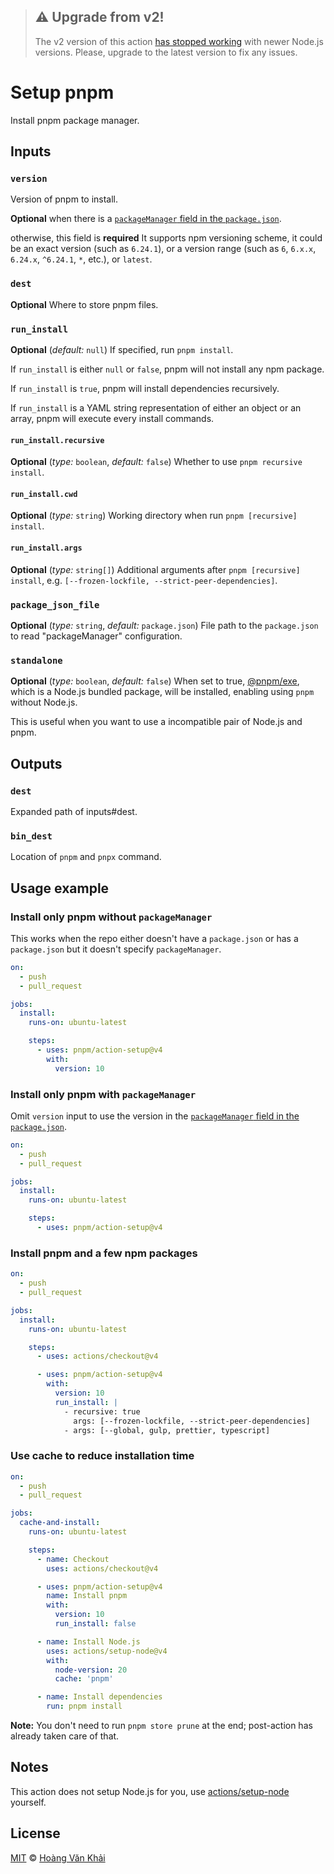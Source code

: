 > ## :warning: Upgrade from v2!
>
> The v2 version of this action [has stopped working](https://github.com/pnpm/action-setup/issues/135) with newer Node.js versions. Please, upgrade to the latest version to fix any issues.

# Setup pnpm

Install pnpm package manager.

## Inputs

### `version`

Version of pnpm to install.

**Optional** when there is a [`packageManager` field in the `package.json`](https://nodejs.org/api/corepack.html).

otherwise, this field is **required** It supports npm versioning scheme, it could be an exact version (such as `6.24.1`), or a version range (such as `6`, `6.x.x`, `6.24.x`, `^6.24.1`, `*`, etc.), or `latest`.

### `dest`

**Optional** Where to store pnpm files.

### `run_install`

**Optional** (_default:_ `null`) If specified, run `pnpm install`.

If `run_install` is either `null` or `false`, pnpm will not install any npm package.

If `run_install` is `true`, pnpm will install dependencies recursively.

If `run_install` is a YAML string representation of either an object or an array, pnpm will execute every install commands.

#### `run_install.recursive`

**Optional** (_type:_ `boolean`, _default:_ `false`) Whether to use `pnpm recursive install`.

#### `run_install.cwd`

**Optional** (_type:_ `string`) Working directory when run `pnpm [recursive] install`.

#### `run_install.args`

**Optional** (_type:_ `string[]`) Additional arguments after `pnpm [recursive] install`, e.g. `[--frozen-lockfile, --strict-peer-dependencies]`.

### `package_json_file`

**Optional** (_type:_ `string`, _default:_ `package.json`) File path to the `package.json` to read "packageManager" configuration.

### `standalone`

**Optional** (_type:_ `boolean`, _default:_ `false`) When set to true, [@pnpm/exe](https://www.npmjs.com/package/@pnpm/exe), which is a Node.js bundled package, will be installed, enabling using `pnpm` without Node.js.

This is useful when you want to use a incompatible pair of Node.js and pnpm.

## Outputs

### `dest`

Expanded path of inputs#dest.

### `bin_dest`

Location of `pnpm` and `pnpx` command.

## Usage example

### Install only pnpm without `packageManager`

This works when the repo either doesn't have a `package.json` or has a `package.json` but it doesn't specify `packageManager`.

```yaml
on:
  - push
  - pull_request

jobs:
  install:
    runs-on: ubuntu-latest

    steps:
      - uses: pnpm/action-setup@v4
        with:
          version: 10
```

###  Install only pnpm with `packageManager`

Omit `version` input to use the version in the [`packageManager` field in the `package.json`](https://nodejs.org/api/corepack.html).

```yaml
on:
  - push
  - pull_request

jobs:
  install:
    runs-on: ubuntu-latest

    steps:
      - uses: pnpm/action-setup@v4
```

### Install pnpm and a few npm packages

```yaml
on:
  - push
  - pull_request

jobs:
  install:
    runs-on: ubuntu-latest

    steps:
      - uses: actions/checkout@v4

      - uses: pnpm/action-setup@v4
        with:
          version: 10
          run_install: |
            - recursive: true
              args: [--frozen-lockfile, --strict-peer-dependencies]
            - args: [--global, gulp, prettier, typescript]
```

### Use cache to reduce installation time

```yaml
on:
  - push
  - pull_request

jobs:
  cache-and-install:
    runs-on: ubuntu-latest

    steps:
      - name: Checkout
        uses: actions/checkout@v4

      - uses: pnpm/action-setup@v4
        name: Install pnpm
        with:
          version: 10
          run_install: false

      - name: Install Node.js
        uses: actions/setup-node@v4
        with:
          node-version: 20
          cache: 'pnpm'

      - name: Install dependencies
        run: pnpm install
```

**Note:** You don't need to run `pnpm store prune` at the end; post-action has already taken care of that.

## Notes

This action does not setup Node.js for you, use [actions/setup-node](https://github.com/actions/setup-node) yourself.

## License

[MIT](https://github.com/pnpm/action-setup/blob/master/LICENSE.md) © [Hoàng Văn Khải](https://github.com/KSXGitHub/)
